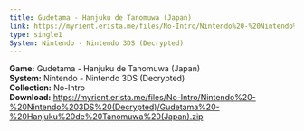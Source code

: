 ```yaml
---
title: Gudetama - Hanjuku de Tanomuwa (Japan)
link: https://myrient.erista.me/files/No-Intro/Nintendo%20-%20Nintendo%203DS%20(Decrypted)/Gudetama%20-%20Hanjuku%20de%20Tanomuwa%20(Japan).zip
type: single1
System: Nintendo - Nintendo 3DS (Decrypted)
---
```

<b>Game:</b> Gudetama - Hanjuku de Tanomuwa (Japan)<br>
<b>System:</b> Nintendo - Nintendo 3DS (Decrypted)<br>
<b>Collection:</b> No-Intro<br>
<b>Download:</b> https://myrient.erista.me/files/No-Intro/Nintendo%20-%20Nintendo%203DS%20(Decrypted)/Gudetama%20-%20Hanjuku%20de%20Tanomuwa%20(Japan).zip